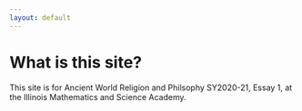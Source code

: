 ```yaml
---
layout: default
---
```

# What is this site?
This site is for Ancient World Religion and Philsophy SY2020-21, Essay 1, at the Illinois Mathematics and Science Academy.